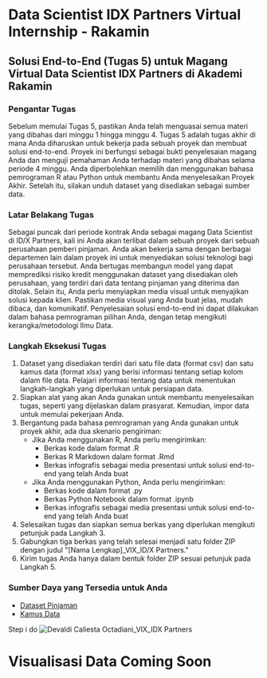 # Data Scientist IDX Partners Virtual Internship - Rakamin

## Solusi End-to-End (Tugas 5) untuk Magang Virtual Data Scientist IDX Partners di Akademi Rakamin

### Pengantar Tugas
Sebelum memulai Tugas 5, pastikan Anda telah menguasai semua materi yang dibahas dari minggu 1 hingga minggu 4. Tugas 5 adalah tugas akhir di mana Anda diharuskan untuk bekerja pada sebuah proyek dan membuat solusi end-to-end. Proyek ini berfungsi sebagai bukti penyelesaian magang Anda dan menguji pemahaman Anda terhadap materi yang dibahas selama periode 4 minggu. Anda diperbolehkan memilih dan menggunakan bahasa pemrograman R atau Python untuk membantu Anda menyelesaikan Proyek Akhir. Setelah itu, silakan unduh dataset yang disediakan sebagai sumber data.

### Latar Belakang Tugas
Sebagai puncak dari periode kontrak Anda sebagai magang Data Scientist di ID/X Partners, kali ini Anda akan terlibat dalam sebuah proyek dari sebuah perusahaan pemberi pinjaman. Anda akan bekerja sama dengan berbagai departemen lain dalam proyek ini untuk menyediakan solusi teknologi bagi perusahaan tersebut. Anda bertugas membangun model yang dapat memprediksi risiko kredit menggunakan dataset yang disediakan oleh perusahaan, yang terdiri dari data tentang pinjaman yang diterima dan ditolak. Selain itu, Anda perlu menyiapkan media visual untuk menyajikan solusi kepada klien. Pastikan media visual yang Anda buat jelas, mudah dibaca, dan komunikatif. Penyelesaian solusi end-to-end ini dapat dilakukan dalam bahasa pemrograman pilihan Anda, dengan tetap mengikuti kerangka/metodologi Ilmu Data.

### Langkah Eksekusi Tugas
1. Dataset yang disediakan terdiri dari satu file data (format csv) dan satu kamus data (format xlsx) yang berisi informasi tentang setiap kolom dalam file data. Pelajari informasi tentang data untuk menentukan langkah-langkah yang diperlukan untuk persiapan data.
2. Siapkan alat yang akan Anda gunakan untuk membantu menyelesaikan tugas, seperti yang dijelaskan dalam prasyarat. Kemudian, impor data untuk memulai pekerjaan Anda.
3. Bergantung pada bahasa pemrograman yang Anda gunakan untuk proyek akhir, ada dua skenario pengiriman:
    - Jika Anda menggunakan R, Anda perlu mengirimkan:
      - Berkas kode dalam format .R
      - Berkas R Markdown dalam format .Rmd
      - Berkas infografis sebagai media presentasi untuk solusi end-to-end yang telah Anda buat
    - Jika Anda menggunakan Python, Anda perlu mengirimkan:
      - Berkas kode dalam format .py
      - Berkas Python Notebook dalam format .ipynb
      - Berkas infografis sebagai media presentasi untuk solusi end-to-end yang telah Anda buat
4. Selesaikan tugas dan siapkan semua berkas yang diperlukan mengikuti petunjuk pada Langkah 3.
5. Gabungkan tiga berkas yang telah selesai menjadi satu folder ZIP dengan judul "[Nama Lengkap]_VIX_ID/X Partners."
6. Kirim tugas Anda hanya dalam bentuk folder ZIP sesuai petunjuk pada Langkah 5.

### Sumber Daya yang Tersedia untuk Anda
- [Dataset Pinjaman](https://rakamin-lms.s3.ap-southeast-1.amazonaws.com/vix-assets/idx-partners/loan_data_2007_2014.csv)
- [Kamus Data](https://docs.google.com/spreadsheets/d/1iT1JNOBwU4l616_rnJpo0iny7blZvNBs/edit?rtpof=true&sd=true)

Step i do
![Devaldi Caliesta Octadiani_VIX_IDX Partners](https://github.com/devaldicaliesta/IDX-Partners/assets/76609813/c368643e-aa9d-4ff8-89fd-d1e337fad5a6)

# Visualisasi Data Coming Soon

